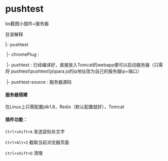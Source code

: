 # pushtest
bs截图小插件+服务器

目录解释

|- pushtest

​	|- chromePlug  :

​	|- pushtest :  已经编译好，直接放入Tomcat的webapp便可以启动服务器（只需将                    pushtest\pushtest\js\para.js的ip地址改为自己的服务器ip+端口）

​	|- pushtest-source : 服务器源码

#### 服务器搭建

在Linux上只需配置jdk1.8，Redis（默认配置就好），Tomcat



#### 插件功能：

`Ctrl+shift+A`      发送鼠标处文字

`Ctrl+Alt+Z`	         截取当前浏览器页面

`Ctrl+shift+D`      清理

